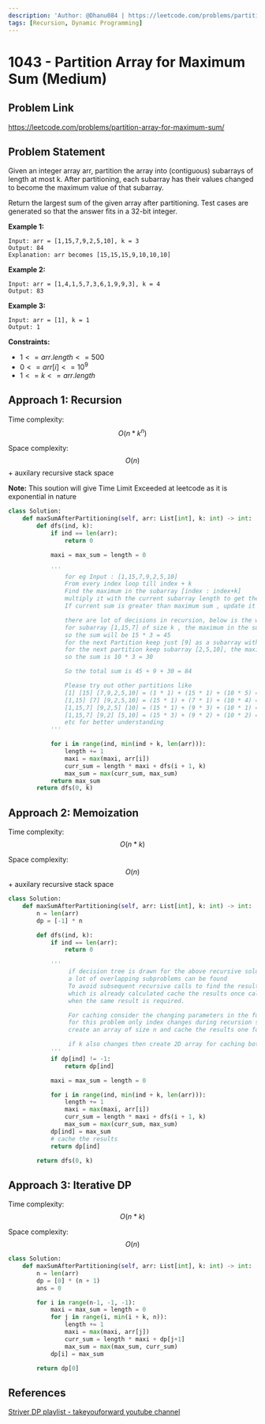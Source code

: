 ```yaml
---
description: 'Author: @Dhanu084 | https://leetcode.com/problems/partition-array-for-maximum-sum/description/'
tags: [Recursion, Dynamic Programming]
---
```


# 1043 - Partition Array for Maximum Sum (Medium)

## Problem Link

https://leetcode.com/problems/partition-array-for-maximum-sum/

## Problem Statement

Given an integer array arr, partition the array into (contiguous) subarrays of length at most k. After partitioning, each subarray has their values changed to become the maximum value of that subarray.

Return the largest sum of the given array after partitioning. Test cases are generated so that the answer fits in a 32-bit integer.

**Example 1:**

```
Input: arr = [1,15,7,9,2,5,10], k = 3
Output: 84
Explanation: arr becomes [15,15,15,9,10,10,10]
```

**Example 2:**

```
Input: arr = [1,4,1,5,7,3,6,1,9,9,3], k = 4
Output: 83
```

**Example 3:**

```
Input: arr = [1], k = 1
Output: 1
```

**Constraints:**

- $1 <= arr.length <= 500$
- $0 <= arr[i] <= 10^9$
- $1 <= k <= arr.length$

## Approach 1: Recursion

Time complexity: $$O(n * k ^ n)$$

Space complexity: $$O(n)$$ + auxilary recursive stack space

**Note:** This soution will give Time Limit Exceeded at leetcode as it is exponential in nature

<Tabs>
<TabItem value="py" label="Python">
<SolutionAuthor name="@dhanu084"/>

```py
class Solution:
    def maxSumAfterPartitioning(self, arr: List[int], k: int) -> int:
        def dfs(ind, k):
            if ind == len(arr):
                return 0

            maxi = max_sum = length = 0

            '''
                for eg Input : [1,15,7,9,2,5,10]
                From every index loop till index + k
                Find the maximum in the subarray [index : index+k]
                multiply it with the current subarray length to get the current sum
                If current sum is greater than maximum sum , update it

                there are lot of decisions in recursion, below is the working of the optimal one:
                for subarray [1,15,7] of size k , the maximum in the subarray is 15 and length is 3
                so the sum will be 15 * 3 = 45
                for the next Partition keep just [9] as a subarray with sum 9 * 1 = 9
                for the next partition keep subarray [2,5,10], the maximum is 10 and length is 3
                so the sum is 10 * 3 = 30

                So the total sum is 45 + 9 + 30 = 84

                Please try out other partitions like
                [1] [15] [7,9,2,5,10] = (1 * 1) + (15 * 1) + (10 * 5) = 67
                [1,15] [7] [9,2,5,10] = (15 * 1) + (7 * 1) + (10 * 4) = 62
                [1,15,7] [9,2,5] [10] = (15 * 1) + (9 * 3) + (10 * 1) = 52
                [1,15,7] [9,2] [5,10] = (15 * 3) + (9 * 2) + (10 * 2) = 73
                etc for better understanding
            '''

            for i in range(ind, min(ind + k, len(arr))):
                length += 1
                maxi = max(maxi, arr[i])
                curr_sum = length * maxi + dfs(i + 1, k)
                max_sum = max(curr_sum, max_sum)
            return max_sum
        return dfs(0, k)
```

</TabItem>
</Tabs>

## Approach 2: Memoization

Time complexity: $$O(n * k)$$

Space complexity: $$O(n)$$ + auxilary recursive stack space

<Tabs>
<TabItem value="py" label="Python">
<SolutionAuthor name="@dhanu084"/>

```py
class Solution:
    def maxSumAfterPartitioning(self, arr: List[int], k: int) -> int:
        n = len(arr)
        dp = [-1] * n

        def dfs(ind, k):
            if ind == len(arr):
                return 0

            '''
                 if decision tree is drawn for the above recursive solution,
                 a lot of overlapping subproblems can be found
                 To avoid subsequent recursive calls to find the result
                 which is already calculated cache the results once calculated and return it later
                 when the same result is required.

                 For caching consider the changing parameters in the function,
                 for this problem only index changes during recursion so
                 create an array of size n and cache the results one found

                 if k also changes then create 2D array for caching both index and k
            '''
            if dp[ind] != -1:
                return dp[ind]

            maxi = max_sum = length = 0

            for i in range(ind, min(ind + k, len(arr))):
                length += 1
                maxi = max(maxi, arr[i])
                curr_sum = length * maxi + dfs(i + 1, k)
                max_sum = max(curr_sum, max_sum)
            dp[ind] = max_sum
            # cache the results
            return dp[ind]

        return dfs(0, k)
```

</TabItem>
</Tabs>

## Approach 3: Iterative DP

Time complexity: $$O(n * k)$$

Space complexity: $$O(n)$$

<Tabs>
<TabItem value="py" label="Python">
<SolutionAuthor name="@dhanu084"/>

```py
class Solution:
    def maxSumAfterPartitioning(self, arr: List[int], k: int) -> int:
        n = len(arr)
        dp = [0] * (n + 1)
        ans = 0

        for i in range(n-1, -1, -1):
            maxi = max_sum = length = 0
            for j in range(i, min(i + k, n)):
                length += 1
                maxi = max(maxi, arr[j])
                curr_sum = length * maxi + dp[j+1]
                max_sum = max(max_sum, curr_sum)
            dp[i] = max_sum

        return dp[0]
```

</TabItem>
</Tabs>

## References

[Striver DP playlist - takeyouforward youtube channel](https://www.youtube.com/watch?v=PhWWJmaKfMc)
